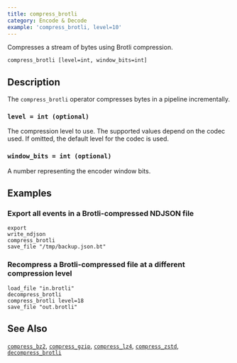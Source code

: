 ```yaml
---
title: compress_brotli
category: Encode & Decode
example: 'compress_brotli, level=10'
---
```

Compresses a stream of bytes using Brotli compression.

```tql
compress_brotli [level=int, window_bits=int]
```

## Description

The `compress_brotli` operator compresses bytes in a pipeline incrementally.

### `level = int (optional)`

The compression level to use. The supported values depend on the codec used. If
omitted, the default level for the codec is used.

### `window_bits = int (optional)`

A number representing the encoder window bits.

## Examples

### Export all events in a Brotli-compressed NDJSON file

```tql
export
write_ndjson
compress_brotli
save_file "/tmp/backup.json.bt"
```

### Recompress a Brotli-compressed file at a different compression level

```tql
load_file "in.brotli"
decompress_brotli
compress_brotli level=18
save_file "out.brotli"
```

## See Also

[`compress_bz2`](/reference/operators/compress_bz2),
[`compress_gzip`](/reference/operators/compress_gzip),
[`compress_lz4`](/reference/operators/compress_lz4),
[`compress_zstd`](/reference/operators/compress_zstd),
[`decompress_brotli`](/reference/operators/decompress_brotli)
